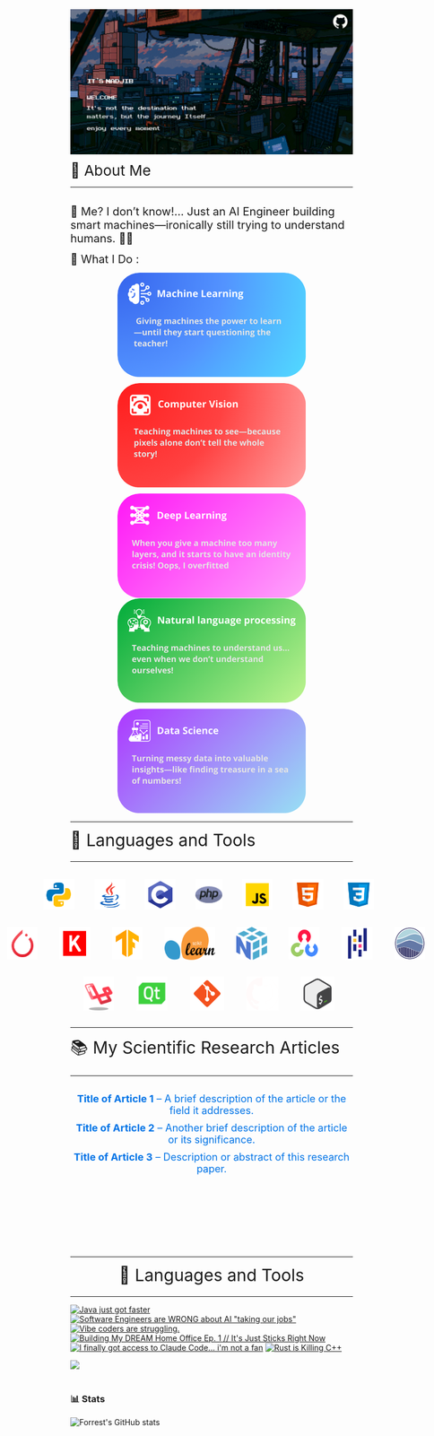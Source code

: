 
<a href="Image1.giff">
  <img src="Src\Image2.gif" alt="Fallout GIF" style="width:auto; height:auto"/>
</a>
<br>




<div style="text-align:left; font-size: 26px; margin-bottom: 10px;margin-top: 10px;">💫 About Me</div>

---
<br>

<div style="text-align:left; font-size: 20px; margin-bottom: 13px;"> 🚀 Me? I don’t know!… Just an AI Engineer building smart machines—ironically still trying to understand humans. 🤖🤯 </div>

<div style="text-align:left; font-size: 20px; margin-bottom: 12px;"> 🌟 What I Do : </div>

<div style="display: flex; flex-wrap: wrap; gap: 10px; justify-content: center;">
    <img src="Src\MachineLearning.png" alt="Fallout GIF" style="width:auto; height:auto; border-radius: 40px;"/>
    <img src="Src\ComputerVision.png" alt="Fallout GIF" style="width:auto; height:auto; border-radius: 40px;"/>
    <img src="Src\DeepLearning.png" alt="Fallout GIF" style="width:auto; height:auto; border-radius: 40px;"/>
</div>
<div style="display: flex; flex-wrap: wrap; gap: 10px; justify-content: center;">
    <img src="Src\NLP.png" alt="Fallout GIF" style="width:auto; height:auto; border-radius: 40px;"/>
    <img src="Src\DataScience.png" alt="Fallout GIF" style="width:auto; height:auto; border-radius: 40px;"/>
</div>

---

<div style="text-align:left; font-size: 30px; margin-bottom: 20px;margin-top: 10px;">🧰 Languages and Tools
</div>

---
<br>
<div style="display: flex; justify-content: center; gap: 5%; font-size: 20px; margin-bottom: 30px;">
  <img align="left" alt="Spring" width="55px" style="padding-right:10px;" src="Src\python.svg" />
  <img align="left" alt="Java" width="55px" style="padding-right:10px;" src="Src\java.svg"/>
  <img align="left" alt="C++" width="55px" style="padding-right:10px;" src="Src\C.svg" />
  <img align="left" alt="JavaScript" width="55px" style="padding-right:10px;" src="Src\php.png" />
  <img align="left" alt="JavaScript" width="55px" style="padding-right:10px;" src="Src\JavaScript.png" />
  <img align="left" alt="HTML" width="55px" style="padding-right:10px;" src="Src\html.svg" />
  <img align="left" alt="CSS" width="55px" style="padding-right:10px;" src="Src\css.svg" />
</div>
<div style="display: flex; justify-content: center; gap: 6%; font-size: 20px; margin-bottom: 30px;margin-left: 5%;">
  <img align="left" alt="Spring" width="55px" style="padding-right:10px;" src="Src\torch.svg" />
  <img align="left" alt="Java" width="55px" style="padding-right:10px;" src="Src\keras.svg"/>
  <img align="left" alt="C++" width="55px" style="padding-right:10px;" src="Src\tf.svg" />
  <img align="left" alt="JavaScript" width="90px" style="padding-right:10px;" src="Src\Scikitlearn.jpg" />
  <img align="left" alt="JavaScript" width="55px" style="padding-right:10px;" src="Src\numpy.svg" />
  <img align="left" alt="HTML" width="55px" style="padding-right:10px;" src="Src\cv.svg" />
  <img align="left" alt="CSS" width="55px" style="padding-right:10px;" src="Src\pandas.svg" />
  <img align="left" alt="CSS" width="55px" style="padding-right:10px;" src="Src\seaborn.png" />
</div>
<div style="display: flex; justify-content: center; gap: 6%; font-size: 20px; margin-bottom: 30px;margin-left: 0%;">
  <img align="left" alt="Spring" width="55px" style="padding-right:10px;" src="Src\laravell.png" />
  <img align="left" alt="Java" width="55px" style="padding-right:10px;" src="Src\QT.png"/>
  <img align="left" alt="C++" width="60px" style="padding-right:10px;" src="Src\git.svg" />
  <img align="left" alt="JavaScript" width="57px" style="padding-right:10px;" src="Src\github.png" />
  <img align="left" alt="JavaScript" width="60px" style="padding-right:10px;" src="Src\bash.svg" />
</div>




---

<div style="text-align:left; font-size: 30px; margin-bottom: 20px;margin-top: 10px;">📚 My Scientific Research Articles
</div>

---


<div style="margin: 30px 0; text-align: center;">
  <ul style="list-style-type: none; padding: 0;">
    <li style="font-size: 18px; margin-bottom: 10px;">
      <a href="https://link-to-article-1.com" target="_blank" style="text-decoration: none; color: #0073e6;">
        <strong>Title of Article 1</strong> – A brief description of the article or the field it addresses.
      </a>
    </li>
    <li style="font-size: 18px; margin-bottom: 10px;">
      <a href="https://link-to-article-2.com" target="_blank" style="text-decoration: none; color: #0073e6;">
        <strong>Title of Article 2</strong> – Another brief description of the article or its significance.
      </a>
    </li>
    <li style="font-size: 18px; margin-bottom: 10px;">
      <a href="https://link-to-article-3.com" target="_blank" style="text-decoration: none; color: #0073e6;">
        <strong>Title of Article 3</strong> – Description or abstract of this research paper.
      </a>
    </li>
  </ul>
</div>

<br>
<br>
<br>
<br>
<br>
<br>


---

<div style="text-align:center; font-size: 30px; margin-bottom: 20px;margin-top: 10px;">🧰 Languages and Tools
</div>

---
<!-- BEGIN YOUTUBE-CARDS -->
[![Java just got faster](https://ytcards.demolab.com/?id=b-sKmiVB4g8&title=Java+just+got+faster&lang=en&timestamp=1742320728&background_color=%230d1117&title_color=%23ffffff&stats_color=%23dedede&max_title_lines=1&width=250&border_radius=5&duration=226 "Java just got faster")](https://www.youtube.com/watch?v=b-sKmiVB4g8)
[![Software Engineers are WRONG about AI "taking our jobs"](https://ytcards.demolab.com/?id=4Sj4-kYi0J0&title=Software+Engineers+are+WRONG+about+AI+%22taking+our+jobs%22&lang=en&timestamp=1741789856&background_color=%230d1117&title_color=%23ffffff&stats_color=%23dedede&max_title_lines=1&width=250&border_radius=5&duration=1682 "Software Engineers are WRONG about AI \"taking our jobs\"")](https://www.youtube.com/watch?v=4Sj4-kYi0J0)
[![Vibe coders are struggling.](https://ytcards.demolab.com/?id=yIwGl8YK18Y&title=Vibe+coders+are+struggling.&lang=en&timestamp=1741703586&background_color=%230d1117&title_color=%23ffffff&stats_color=%23dedede&max_title_lines=1&width=250&border_radius=5&duration=669 "Vibe coders are struggling.")](https://www.youtube.com/watch?v=yIwGl8YK18Y)
[![Building My DREAM Home Office Ep. 1 // It's Just Sticks Right Now](https://ytcards.demolab.com/?id=T1hWCaC_N0Y&title=Building+My+DREAM+Home+Office+Ep.+1+%2F%2F+It%27s+Just+Sticks+Right+Now&lang=en&timestamp=1741521629&background_color=%230d1117&title_color=%23ffffff&stats_color=%23dedede&max_title_lines=1&width=250&border_radius=5&duration=426 "Building My DREAM Home Office Ep. 1 // It's Just Sticks Right Now")](https://www.youtube.com/watch?v=T1hWCaC_N0Y)
[![I finally got access to Claude Code... i'm not a fan](https://ytcards.demolab.com/?id=W13MloZg03Y&title=I+finally+got+access+to+Claude+Code...+i%27m+not+a+fan&lang=en&timestamp=1741356038&background_color=%230d1117&title_color=%23ffffff&stats_color=%23dedede&max_title_lines=1&width=250&border_radius=5&duration=1349 "I finally got access to Claude Code... i'm not a fan")](https://www.youtube.com/watch?v=W13MloZg03Y)
[![Rust is Killing C++](https://ytcards.demolab.com/?id=ZQyrrMqLT2s&title=Rust+is+Killing+C%2B%2B&lang=en&timestamp=1741191302&background_color=%230d1117&title_color=%23ffffff&stats_color=%23dedede&max_title_lines=1&width=250&border_radius=5&duration=364 "Rust is Killing C++")](https://www.youtube.com/watch?v=ZQyrrMqLT2s)
<!-- END YOUTUBE-CARDS -->

[<img src="https://custom-icon-badges.demolab.com/badge/-Subscribe%20For%20More-red?style=for-the-badge&logo=video&logoColor=white"/>](https://www.youtube.com/c/fknight?sub_confirmation=1)

#

### 📊 Stats

![Forrest's GitHub stats](https://github-readme-stats.vercel.app/api?username=forrestknight&show_icons=true&theme=gruvbox)

<!-- ![GitHub Streak](https://streak-stats.demolab.com?user=ForrestKnight&theme=gruvbox&border_radius=4.5) -->

#
<!--
<details>
 <summary><h3>👨‍💻 Forrest's Coding Journey</h3></summary>
   I started my coding journey as a naive computer science student with a passion to learn everything I could about this programming world - code, unix, linux, theory. And all the while, teaching myself iOS development with a dream to build my own app, but that soon got overshadowed by my desire to excel in Java. A desire that landed me a full-stack software engineering job upon graduation. However, I had another desire I had been pursuing throughout this time - YouTube content creation. I eventually ended up quitting my software engineering job to pursue YouTube full-time, and that has been my focus ever since. But there's something that's always bothered me about my journey - abandoning my dream of building my own app to pursue the safe route, a job. Now I've already taken the leap away from that safety net into this uncomfortable, unexplored world that it being a creator. And it worked out, but again, it became comfortable. It's easier to create a video than go out on a ledge and build my own product. I do have to eat, at the end of the day, but I think it's time. It's time to get uncomfortable again. I have a burning desire to get back on the horse, and fulfill that dream younger me had of building my own app, my own product. And in order to do that, I'll be implmementing a few measures to streamline my YouTube content to focus more time on fulfilling that dream - a dream that I'll be ready to tackle in 2023 due to the measure I'm putting in place now until the end of 2022. Don't wait up, because I'm coming.
-->
[website]: https://fkcodes.com
[youtube]: https://youtube.com/fknight
